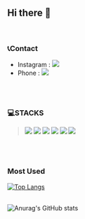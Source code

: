 
## Hi there 👋
<br>

### :telephone_receiver:Contact
- Instagram : <a href="[https://www.instagram.com/](https://www.instagram.com/junm0no/)" target="_blank"><img src="https://img.shields.io/badge/Junm0no-E4405F?style=flat&logo=Instagram&logoColor=white"/></a><br>
- Phone : <img src="https://img.shields.io/badge/01053571909-000000?style=flat&logo=Apple&logoColor=white">
<br>
<br>

### :computer:STACKS<br>
><img src="https://img.shields.io/badge/C-A8B9CC?style=flat&logo=C&logoColor=white"/>
><img src="https://img.shields.io/badge/C샵-A8B9CC?style=flat&logo=C&logoColor=white"/>
><img src="https://img.shields.io/badge/JavaScript-F7DF1E?style=flat&logo=JavaScript&logoColor=white"/>
><img src="https://img.shields.io/badge/AndroidStudio-3DDC84?style=flat&logo=Android Studio&logoColor=white"/>
><img src="https://img.shields.io/badge/ReactNative-61DAFB?style=flat&logo=React&logoColor=white"/>
><img src="https://img.shields.io/badge/MySql-4479A1?style=flat&logo=MySql&logoColor=white"/>
<br>
<br>

### Most Used
[![Top Langs](https://github-readme-stats.vercel.app/api/top-langs/?username=Juunnmmoo&layout=compact)](https://github.com/Juunnmmoo/github-readme-stats)
<br>
<br>

![Anurag's GitHub stats](https://github-readme-stats.vercel.app/api?username=Juunnmmoo&show_icons=true&theme=flag-india)


